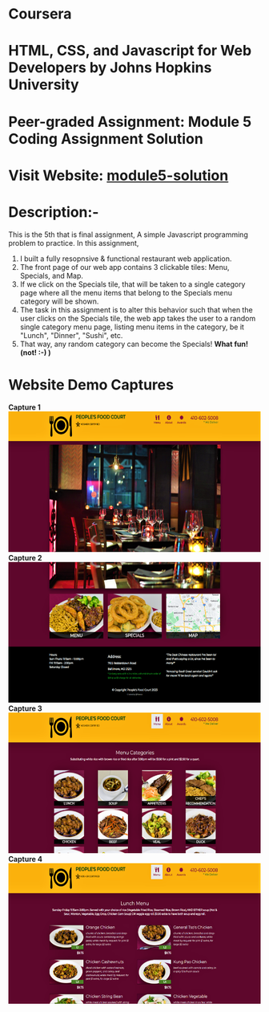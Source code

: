 # Coursera
# HTML, CSS, and Javascript for Web Developers by Johns Hopkins University 
# Peer-graded Assignment: Module 5 Coding Assignment Solution
# Visit Website: [module5-solution](https://pranabkumarsahoo.github.io/module5-solution)
# Description:-
  This is the 5th that is final assignment, 
  A simple Javascript programming problem to practice.
  In this assignment,
  1. I built a fully resopnsive & functional restaurant web application. 
  2. The front page of our web app contains 3 clickable tiles: Menu, Specials, and Map. 
  3. If we click on the Specials tile, that will be taken to a single category page where all the menu items that belong to the Specials menu category will be shown. 
  4. The task in this assignment is to alter this behavior such that when the user clicks on the Specials tile, the web app takes the user to a random single category menu page, listing menu items in the category, be it "Lunch", "Dinner", "Sushi", etc. 
  5. That way, any random category can become the Specials! 
  **What fun! (not! :-) )**
 
# Website Demo Captures
**Capture 1**
<img src="https://github.com/PranabKumarSahoo/module5-solution/blob/master/Website%20Demo%20Captures/capture1.png" width="550" height="280">
**Capture 2**
<img src="https://github.com/PranabKumarSahoo/module5-solution/blob/master/Website%20Demo%20Captures/capture2.png" width="550" height="280">
**Capture 3**
<img src="https://github.com/PranabKumarSahoo/module5-solution/blob/master/Website%20Demo%20Captures/capture3.png" width="550" height="280">
**Capture 4**
<img src="https://github.com/PranabKumarSahoo/module5-solution/blob/master/Website%20Demo%20Captures/capture4.png" width="550" height="280">
